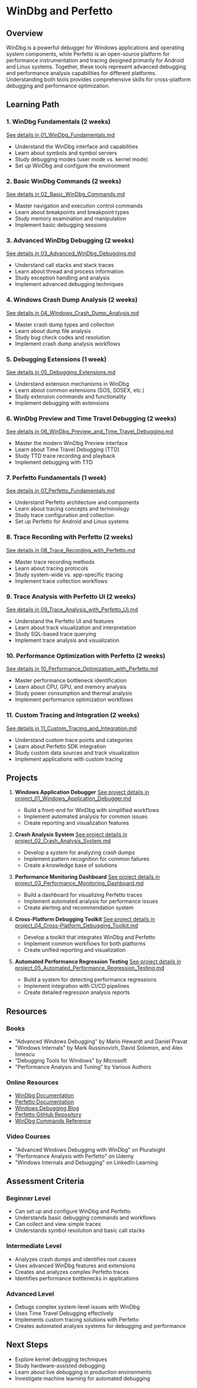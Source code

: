 # WinDbg and Perfetto

## Overview
WinDbg is a powerful debugger for Windows applications and operating system components, while Perfetto is an open-source platform for performance instrumentation and tracing designed primarily for Android and Linux systems. Together, these tools represent advanced debugging and performance analysis capabilities for different platforms. Understanding both tools provides comprehensive skills for cross-platform debugging and performance optimization.

## Learning Path

### 1. WinDbg Fundamentals (2 weeks)
[See details in 01_WinDbg_Fundamentals.md](04_WinDbg_Perfetto/01_WinDbg_Fundamentals.md)
- Understand the WinDbg interface and capabilities
- Learn about symbols and symbol servers
- Study debugging modes (user mode vs. kernel mode)
- Set up WinDbg and configure the environment

### 2. Basic WinDbg Commands (2 weeks)
[See details in 02_Basic_WinDbg_Commands.md](04_WinDbg_Perfetto/02_Basic_WinDbg_Commands.md)
- Master navigation and execution control commands
- Learn about breakpoints and breakpoint types
- Study memory examination and manipulation
- Implement basic debugging sessions

### 3. Advanced WinDbg Debugging (2 weeks)
[See details in 03_Advanced_WinDbg_Debugging.md](04_WinDbg_Perfetto/03_Advanced_WinDbg_Debugging.md)
- Understand call stacks and stack traces
- Learn about thread and process information
- Study exception handling and analysis
- Implement advanced debugging techniques

### 4. Windows Crash Dump Analysis (2 weeks)
[See details in 04_Windows_Crash_Dump_Analysis.md](04_WinDbg_Perfetto/04_Windows_Crash_Dump_Analysis.md)
- Master crash dump types and collection
- Learn about dump file analysis
- Study bug check codes and resolution
- Implement crash dump analysis workflows

### 5. Debugging Extensions (1 week)
[See details in 05_Debugging_Extensions.md](04_WinDbg_Perfetto/05_Debugging_Extensions.md)
- Understand extension mechanisms in WinDbg
- Learn about common extensions (SOS, SOSEX, etc.)
- Study extension commands and functionality
- Implement debugging with extensions

### 6. WinDbg Preview and Time Travel Debugging (2 weeks)
[See details in 06_WinDbg_Preview_and_Time_Travel_Debugging.md](04_WinDbg_Perfetto/06_WinDbg_Preview_and_Time_Travel_Debugging.md)
- Master the modern WinDbg Preview interface
- Learn about Time Travel Debugging (TTD)
- Study TTD trace recording and playback
- Implement debugging with TTD

### 7. Perfetto Fundamentals (1 week)
[See details in 07_Perfetto_Fundamentals.md](04_WinDbg_Perfetto/07_Perfetto_Fundamentals.md)
- Understand Perfetto architecture and components
- Learn about tracing concepts and terminology
- Study trace configuration and collection
- Set up Perfetto for Android and Linux systems

### 8. Trace Recording with Perfetto (2 weeks)
[See details in 08_Trace_Recording_with_Perfetto.md](04_WinDbg_Perfetto/08_Trace_Recording_with_Perfetto.md)
- Master trace recording methods
- Learn about tracing protocols
- Study system-wide vs. app-specific tracing
- Implement trace collection workflows

### 9. Trace Analysis with Perfetto UI (2 weeks)
[See details in 09_Trace_Analysis_with_Perfetto_UI.md](04_WinDbg_Perfetto/09_Trace_Analysis_with_Perfetto_UI.md)
- Understand the Perfetto UI and features
- Learn about track visualization and interpretation
- Study SQL-based trace querying
- Implement trace analysis and visualization

### 10. Performance Optimization with Perfetto (2 weeks)
[See details in 10_Performance_Optimization_with_Perfetto.md](04_WinDbg_Perfetto/10_Performance_Optimization_with_Perfetto.md)
- Master performance bottleneck identification
- Learn about CPU, GPU, and memory analysis
- Study power consumption and thermal analysis
- Implement performance optimization workflows

### 11. Custom Tracing and Integration (2 weeks)
[See details in 11_Custom_Tracing_and_Integration.md](04_WinDbg_Perfetto/11_Custom_Tracing_and_Integration.md)
- Understand custom trace points and categories
- Learn about Perfetto SDK integration
- Study custom data sources and track visualization
- Implement applications with custom tracing

## Projects

1. **Windows Application Debugger**
   [See project details in project_01_Windows_Application_Debugger.md](04_WinDbg_Perfetto/project_01_Windows_Application_Debugger.md)
   - Build a front-end for WinDbg with simplified workflows
   - Implement automated analysis for common issues
   - Create reporting and visualization features



2. **Crash Analysis System**
   [See project details in project_02_Crash_Analysis_System.md](04_WinDbg_Perfetto/project_02_Crash_Analysis_System.md)
   - Develop a system for analyzing crash dumps
   - Implement pattern recognition for common failures
   - Create a knowledge base of solutions


3. **Performance Monitoring Dashboard**
   [See project details in project_03_Performance_Monitoring_Dashboard.md](04_WinDbg_Perfetto/project_03_Performance_Monitoring_Dashboard.md)
   - Build a dashboard for visualizing Perfetto traces
   - Implement automated analysis for performance issues
   - Create alerting and recommendation system


4. **Cross-Platform Debugging Toolkit**
   [See project details in project_04_Cross-Platform_Debugging_Toolkit.md](04_WinDbg_Perfetto/project_04_Cross-Platform_Debugging_Toolkit.md)
   - Develop a toolkit that integrates WinDbg and Perfetto
   - Implement common workflows for both platforms
   - Create unified reporting and visualization


5. **Automated Performance Regression Testing**
   [See project details in project_05_Automated_Performance_Regression_Testing.md](04_WinDbg_Perfetto/project_05_Automated_Performance_Regression_Testing.md)
   - Build a system for detecting performance regressions
   - Implement integration with CI/CD pipelines
   - Create detailed regression analysis reports


## Resources

### Books
- "Advanced Windows Debugging" by Mario Hewardt and Daniel Pravat
- "Windows Internals" by Mark Russinovich, David Solomon, and Alex Ionescu
- "Debugging Tools for Windows" by Microsoft
- "Performance Analysis and Tuning" by Various Authors

### Online Resources
- [WinDbg Documentation](https://docs.microsoft.com/en-us/windows-hardware/drivers/debugger/)
- [Perfetto Documentation](https://perfetto.dev/docs/)
- [Windows Debugging Blog](https://devblogs.microsoft.com/windbg/)
- [Perfetto GitHub Repository](https://github.com/google/perfetto)
- [WinDbg Commands Reference](https://docs.microsoft.com/en-us/windows-hardware/drivers/debugger/commands)

### Video Courses
- "Advanced Windows Debugging with WinDbg" on Pluralsight
- "Performance Analysis with Perfetto" on Udemy
- "Windows Internals and Debugging" on LinkedIn Learning

## Assessment Criteria

### Beginner Level
- Can set up and configure WinDbg and Perfetto
- Understands basic debugging commands and workflows
- Can collect and view simple traces
- Understands symbol resolution and basic call stacks

### Intermediate Level
- Analyzes crash dumps and identifies root causes
- Uses advanced WinDbg features and extensions
- Creates and analyzes complex Perfetto traces
- Identifies performance bottlenecks in applications

### Advanced Level
- Debugs complex system-level issues with WinDbg
- Uses Time Travel Debugging effectively
- Implements custom tracing solutions with Perfetto
- Creates automated analysis systems for debugging and performance

## Next Steps
- Explore kernel debugging techniques
- Study hardware-assisted debugging
- Learn about live debugging in production environments
- Investigate machine learning for automated debugging
